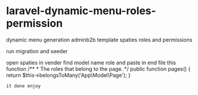 # laravel-dynamic-menu-roles-permission
dynamic menu generation adminb2b template spaties roles and permissions

run migration and seeder

open spaties in vender find model name role and paste in end file this function
 /**
     * The roles that belong to the page.
     */
    public function pages()
    {
       return $this->belongsToMany('App\Model\Page');
    }
    
    it done enjoy
    
    
